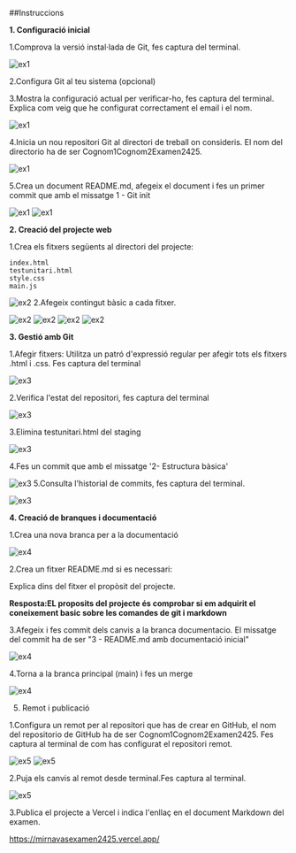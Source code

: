 ##Instruccions

**1. Configuració inicial**

1.Comprova la versió instal·lada de Git, fes captura del terminal.

![ex1](./img/ex1_1.png)

2.Configura Git al teu sistema (opcional)

3.Mostra la configuració actual per verificar-ho, fes captura del terminal. Explica com veig que he configurat correctament el email i el nom.

![ex1](./img/ex1_3.png)

4.Inicia un nou repositori Git al directori de treball on consideris. El nom del directorio ha de ser Cognom1Cognom2Examen2425.

![ex1](./img/ex1_4.png)

5.Crea un document README.md, afegeix el document i fes un primer commit que amb el missatge 1 - Git init

![ex1](./img/ex1_5.1.png)
![ex1](./img/ex1_5.2.png)

**2. Creació del projecte web**

1.Crea els fitxers següents al directori del projecte:

	index.html
	testunitari.html
	style.css
	main.js
 
![ex2](./img/ex2_1.png)
2.Afegeix contingut bàsic a cada fitxer.

![ex2](./img/ex2_2.1.png)
![ex2](./img/ex2_2.2.png)
![ex2](./img/ex2_2.3.png)
![ex2](./img/ex2_2.4.png)

**3. Gestió amb Git**

1.Afegir fitxers:
Utilitza un patró d'expressió regular per afegir tots els fitxers .html i .css. Fes captura del terminal

![ex3](./img/ex3_1.png)

2.Verifica l'estat del repositori, fes captura del terminal

![ex3](./img/ex3_2.png)

3.Elimina testunitari.html del staging

![ex3](./img/ex3_3.png)

4.Fes un commit que amb el missatge '2- Estructura bàsica'

![ex3](./img/ex3_4.png)
5.Consulta l'historial de commits, fes captura del terminal.

![ex3](./img/ex3_5.png)

**4. Creació de branques i documentació**

1.Crea una nova branca per a la documentació

![ex4](./img/ex4_1.png)

2.Crea un fitxer README.md si es necessari:

Explica dins del fitxer el propòsit del projecte.

 **Resposta:EL proposits del projecte és comprobar si em adquirit el coneixement basic sobre les comandes de git i markdown**
 
3.Afegeix i fes commit dels canvis a la branca documentacio. El missatge del commit ha de ser "3 - README.md amb documentació inicial"

![ex4](./img/ex4_3.png)

4.Torna a la branca principal (main) i fes un merge

![ex4](./img/ex4_4.png)

5. Remot i publicació
   
1.Configura un remot per al repositori que has de crear en GitHub, el nom del repositorio de GitHub ha de ser Cognom1Cognom2Examen2425. Fes captura al terminal de com has configurat el repositori remot.

![ex5](./img/ex5_1.png)
![ex5](./img/ex5_1.1.png)

2.Puja els canvis al remot desde terminal.Fes captura al terminal.

![ex5](./img/ex5_2.png)

3.Publica el projecte a Vercel i indica l'enllaç en el document Markdown del examen.

https://mirnavasexamen2425.vercel.app/
